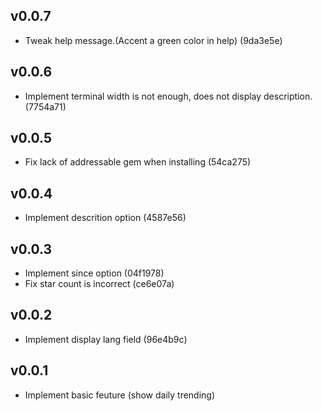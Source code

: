 ## v0.0.7

* Tweak help message.(Accent a green color in help) (9da3e5e)

## v0.0.6

* Implement terminal width is not enough, does not display description. (7754a71)


## v0.0.5

* Fix lack of addressable gem when installing (54ca275)


## v0.0.4

* Implement descrition option (4587e56)

## v0.0.3

* Implement since option (04f1978)
* Fix star count is incorrect (ce6e07a)

## v0.0.2

* Implement display lang field (96e4b9c)

## v0.0.1

* Implement basic feuture (show daily trending)
